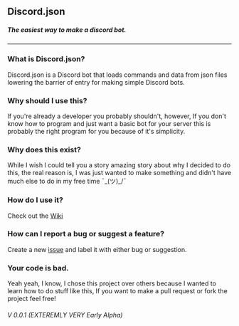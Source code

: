## Discord.json
##### The easiest way to make a discord bot.

---

### What is Discord.json?

Discord.json is a Discord bot that loads commands and data from json files lowering the barrier of entry for making simple Discord bots.

### Why should I use this?

If you're already a developer you probably shouldn't, however, If you don't know how to program and just want a basic bot for your server this is probably the right program for you because of it's simplicity.

### Why does this exist?

While I wish I could tell you a story amazing story about why I decided to do this, the real reason is, I was just wanted to make something and didn't have much else to do in my free time ¯\_(ツ)_/¯

### How do I use it?

Check out the [Wiki](https://github.com/gamingninja10/discord-json/wiki)

### How can I report a bug or suggest a feature?

Create a new [issue](https://github.com/gamingninja10/discord-json/issues) and label it with either bug or suggestion.

### Your code is bad.

Yeah yeah, I know, I chose this project over others because I wanted to learn how to do stuff like this, If you want to make a pull request or fork the project feel free!

###### *V 0.0.1* (EXTEREMLY VERY Early Alpha)
